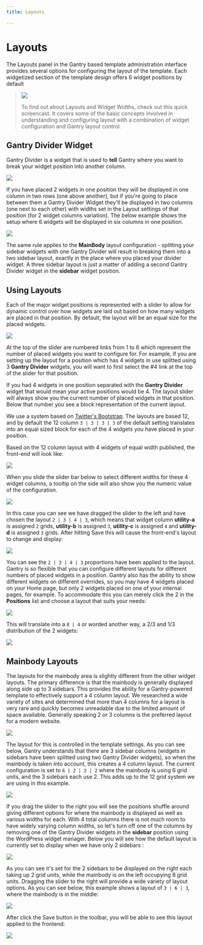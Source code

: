 ```yaml
---
title: Layouts

---
```


Layouts
=======
The Layouts panel in the Gantry based template administration interface provides several options for configuring the layout of the template. Each widgetized section of the template design offers 6 widget positions by default

> [![](../assets/g4-module-widths.jpg)](http://youtube.com/embed/g0iEalGwdJY)
>
> To find out about Layouts and Widget Widths, check out this quick screencast. It covers some of the basic concepts involved in understanding and configuring layout with a combination of widget configuration and Gantry layout control.


Gantry Divider Widget
---------------------
Gantry Divider is a widget that is used to **tell** Gantry where you want to break your widget position into another column.

![](assets/layouts-divider-widget.jpg)

If you have placed 2 widgets in one position they will be displayed in one column in two rows (one above another), but if you're going to place between them a Gantry Divider Widget they'll be displayed in two columns (one next to each other) with widths set in the Layout settings of that position (for 2 widget columns variation). The below example shows the setup where 6 widgets will be displayed in six columns in one position.

![](assets/layouts-divider-position.jpg)

The same rule applies to the **MainBody** layout configuration - splitting your sidebar widgets with one Gantry Divider will result in breaking them into a two sidebar layout, exactly in the place where you placed your divider widget. A three sidebar layout is just a matter of adding a second Gantry Divider widget in the **sidebar** widget position.

Using Layouts
-------------
Each of the major widget positions is represented with a slider to allow for dynamic control over how widgets are laid out based on how many widgets are placed in that position. By default, the layout will be an equal size for the placed widgets.

![](assets/layouts-utility1.jpg)

At the top of the slider are numbered links from 1 to 6 which represent the number of placed widgets you want to configure for. For example, if you are setting up the layout for a position which has 4 widgets in use splitted using 3 **Gantry Divider** widgets, you will want to first select the #4 link at the top of the slider for that position.

If you had 4 widgets in one position separated with the **Gantry Divider** widget that would mean your active positions would be 4. The layout slider will always show you the current number of placed widgets in that position. Below that number you see a block representation of the current layout.

We use a system based on [Twitter's Bootstrap](http://twitter.github.com/bootstrap/). The layouts are based 12, and by default the 12 column `3 | 3 | 3 | 3` of the default setting translates into an equal sized block for each of the 4 widgets you have placed in your position.

Based on the 12 column layout with 4 widgets of equal width published, the front-end will look like:

![](assets/layouts-utility-example1.jpg)

When you slide the slider bar below to select different widths for these 4 widget columns, a tooltip on the side will also show you the numeric value of the configuration.

![](assets/layouts-utility2.jpg)

In this case you can see we have dragged the slider to the left and have chosen the layout `2 | 3 | 4 | 3`, which means that widget column **utility-a** is assigned `2` grids, **utility-b** is assigned `3`, **utility-c** is assigned `4` and **utility-d** is assigned `3` grids. After hitting Save this will cause the front-end's layout to change and display:

![](assets/layouts-utility-example2.jpg)

You can see the `2 | 3 | 4 | 3` proportions have been applied to the layout. Gantry is so flexible that you can configure different layouts for different numbers of placed widgets in a position. Gantry also has the ability to show different widgets on different overrides, so you may have 4 widgets placed on your Home page, but only 2 widgets placed on one of your internal pages, for example. To accommodate this you can merely click the 2 in the **Positions** list and choose a layout that suits your needs:

![](assets/layouts-utility3.jpg)

This will translate into a `8 | 4` or worded another way, a 2/3 and 1/3 distribution of the 2 widgets:

![](assets/layouts-utility-example3.jpg)


Mainbody Layouts
----------------
The layouts for the mainbody area is slightly different from the other widget layouts. The primary difference is that the mainbody is generally displayed along side up to 3 sidebars. This provides the ability for a Gantry-powered template to effectively support a 4 column layout. We researched a wide variety of sites and determined that more than 4 columns for a layout is very rare and quickly becomes unreadable due to the limited amount of space available. Generally speaking 2 or 3 columns is the preferred layout for a modern website.

![](assets/layouts-mb-example1.jpg)

The layout for this is controlled in the template settings. As you can see below, Gantry understands that there are 3 sidebar columns (widgets in sidebars have been splitted using two Gantry Divider widgets), so when the mainbody is taken into account, this creates a 4 column layout. The current configuration is set to `6 | 2 | 2 | 2` where the mainbody is using 6 grid units, and the 3 sidebars each use 2. This adds up to the 12 grid system we are using in this example.

![](assets/layouts-mb1.jpg)

If you drag the slider to the right you will see the positions shuffle around giving different options for where the mainbody is displayed as well as various widths for each. With 4 total columns there is not much room to have widely varying column widths, so let's turn off one of the columns by removing one of the Gantry Divider widgets in the **sidebar** position using the WordPress widget manager. Below you will see how the default layout is currently set to display when we have only 2 sidebars :

![](assets/layouts-mb2.jpg)

As you can see it's set for the 2 sidebars to be displayed on the right each taking up 2 grid units, while the mainbody is on the left occupying 8 grid units. Dragging the slider to the right will provide a wide variety of layout options. As you can see below, this example shows a layout of `3 | 6 | 3`, where the mainbody is in the middle:

![](assets/layouts-mb3.jpg)

After click the Save button in the toolbar, you will be able to see this layout applied to the frontend:

![](assets/layouts-mb-example2.jpg)
